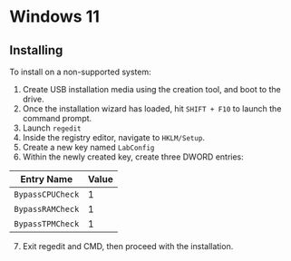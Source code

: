 # Windows 11

## Installing

To install on a non-supported system:

1. Create USB installation media using the creation tool, and boot to the drive.
2. Once the installation wizard has loaded, hit `SHIFT + F10` to launch the command prompt.
3. Launch `regedit`
4. Inside the registry editor, navigate to `HKLM/Setup`.
5. Create a new key named `LabConfig`
6. Within the newly created key, create three DWORD entries:

| Entry Name       | Value |
|------------------|-------|
| `BypassCPUCheck` | 1     |
| `BypassRAMCheck` | 1     |
| `BypassTPMCheck` | 1     |

7. Exit regedit and CMD, then proceed with the installation.
